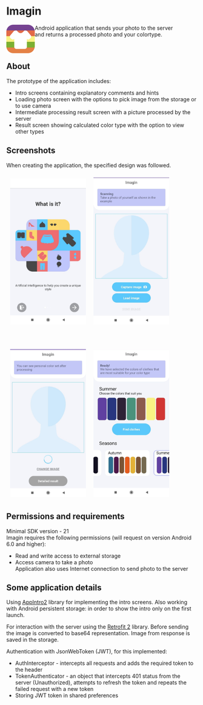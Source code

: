 # Imagin

<img src="/app/src/main/res/mipmap-hdpi/icon.png" align="left"
width="75" hspace="0" vspace="0"> 
Android application that sends your photo to the server  
and returns a processed photo and your colortype.
<br />
<br />
<br />

## About

The prototype of the application includes:
- Intro screens containing explanatory comments and hints
- Loading photo screen with the options to pick image from the storage or to use camera
- Intermediate processing result screen with a picture processed by the server
- Result screen showing calculated color type with the option to view other types

## Screenshots
When creating the application, the specified design was followed. 

[<img src="/screenshots/intro.jpg" align="left"
width="200"
    hspace="10" vspace="10">](/screenshots/intro.jpg)
    
[<img src="/screenshots/findimage.jpg" align="center"
width="200"
    hspace="10" vspace="10">](/screenshots/findimage.jpg)
    
<br />    
    
[<img src="/screenshots/sending.jpg" align="left"
width="200"
    hspace="10" vspace="10">](/screenshots/sending.jpg)
    
[<img src="/screenshots/result.jpg" align="center"
width="200"
    hspace="10" vspace="10">](/screenshots/result.jpg)

## Permissions and requirements
Minimal SDK version - 21  
Imagin requires the following permissions (will request on version Android 6.0 and higher):
- Read and write access to external storage
- Access camera to take a photo  
Application also uses Internet connection to send photo to the server

## Some application details
Using [AppIntro2](https://github.com/AppIntro/AppIntro) library for implementing the intro screens. 
Also working with Android persistent storage: in order to show the intro only on the first launch.  

For interaction with the server using the [Retrofit 2](https://square.github.io/retrofit/) library. 
Before sending the image is converted to base64 representation. Image from response is saved in the storage.  

Authentication with JsonWebToken (JWT), for this implemented:
- AuthInterceptor - intercepts all requests and adds the required token to the header
- TokenAuthenticator - an object that intercepts 401 status from the server (Unauthorized), 
  attempts to refresh the token and repeats the failed request with a new token
- Storing JWT token in shared preferences








